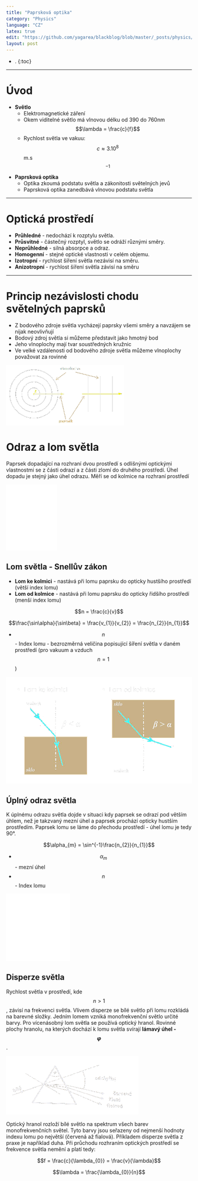 ```yaml
---
title: "Paprsková optika"
category: "Physics"
language: "CZ"
latex: true
edit: "https://github.com/yagarea/blackblog/blob/master/_posts/physics/2020-05-22-paprskova-optika.md?plain=1"
layout: post
---
```


- .
{:toc}
---

# Úvod
- **Světlo**
	- Elektromagnetické záření
	- Okem viditelné světlo má vlnovou délku od 390 do 760nm $$\lambda = \frac{c}{f}$$
	- Rychlost světla ve vakuu: $$c \approx 3.10^{8}$$ m.s$$^{-1}$$
- **Paprsková optika**
	- Optika zkoumá podstatu světla a zákonitosti světelných jevů
	- Paprsková optika zanedbává vlnovou podstatu světla

---

# Optická prostředí
- **Průhledné** - nedochází k rozptylu světla.
- **Průsvitné** - částečný rozptyl, světlo se odráží různými směry.
- **Neprůhledné** - silná absorpce a odraz.
- **Homogenní** - stejné optické vlastnosti v celém objemu.
- **Izotropní** - rychlost šíření světla nezávisí na směru.
- **Anizotropní** - rychlost šíření světla závisí na směru

---

# Princip nezávislosti chodu světelných paprsků
- Z bodového zdroje světla vycházejí paprsky všemi směry a navzájem se nijak neovlivňují
- Bodový zdroj světla si můžeme představit jako hmotný bod
- Jeho vlnoplochy mají tvar soustředných kružnic
- Ve velké vzdálenosti od bodového zdroje světla můžeme vlnoplochy považovat za rovinné

![Paprsky](/assets/img/physics/paprskova-optika/paprsky.png)

# Odraz a lom světla
Paprsek dopadající na rozhraní dvou prostředí s odlišnými optickými vlastnostmi se z části odrazí a z části zlomí do druhého prostředí. Úhel dopadu je stejný jako úhel odrazu. Měří se od kolmice na rozhraní prostředí

![Odraz a lom](/assets/img/physics/paprskova-optika/odraz-a-lom.png)

## Lom světla - Snellův zákon
- **Lom ke kolmici** - nastává při lomu paprsku do opticky hustšího prostředí (větší index lomu)
- **Lom od kolmice** - nastává při lomu paprsku do opticky řidšího prostředí (menší index lomu)

$$n = \frac{c}{v}$$

$$\frac{\sin\alpha}{\sin\beta} = \frac{v_{1}}{v_{2}} = \frac{n_{2}}{n_{1}}$$

- $$n$$ - Index lomu - bezrozměrná veličina popisující šíření světla v daném prostředí (pro vakuum a vzduch $$n = 1$$)

![Lomy](/assets/img/physics/paprskova-optika/lomy.png)

## Úplný odraz světla
K úplnému odrazu světla dojde v situaci kdy paprsek se odrazí pod větším úhlem, než je takzvaný mezní úhel a paprsek prochází opticky hustším prostředím. Paprsek lomu se láme do přechodu prostředí - úhel lomu je tedy 90°.

$$\alpha_{m} = \sin^{-1}\frac{n_{2}}{n_{1}}$$

- $$\alpha_{m}$$ - mezní úhel
- $$n$$ - Index lomu

![Odrazy](/assets/img/physics/paprskova-optika/odrazy.png)

## Disperze světla
Rychlost světla v prostředí, kde $$n>1$$, závisí na frekvenci světla. Vlivem disperze se bílé světlo při lomu rozkládá na barevné složky. Jedním lomem vzniká monofrekvenční světlo určité barvy. Pro vícenásobný lom světla se používá optický hranol. Rovinné plochy hranolu, na kterých dochází k lomu světla svírají **lámavý úhel - $$\varphi$$**.

![Disperze](/assets/img/physics/paprskova-optika/disperze.png)

Optický hranol rozloží bílé světlo na spektrum všech barev monofrekvenčních světel. Tyto barvy jsou seřazeny od nejmenší hodnoty indexu lomu po největší (červená až fialová). Příkladem disperze světla z praxe je například duha. Při průchodu rozhraním optických prostředí se frekvence světla nemění a platí tedy:

$$f = \frac{c}{\lambda_{0}} = \frac{v}{\lambda}$$

$$\lambda = \frac{\lambda_{0}}{n}$$

